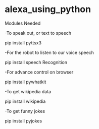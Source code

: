 # alexa_using_python
Modules Needed

-To speak out, or text to speech

pip install pyttsx3

-For the robot to listen to our voice speech

pip install speech Recognition

-For advance control on browser

pip install pywhatkit

-To get wikipedia data

pip install wikipedia

-To get funny jokes

pip install pyjokes

